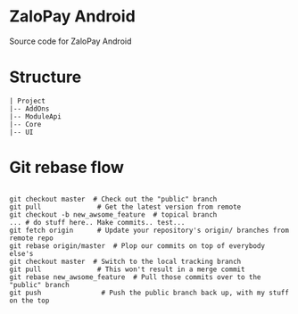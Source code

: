 ZaloPay Android
===============

Source code for ZaloPay Android

Structure
=========

```
| Project
|-- AddOns
|-- ModuleApi
|-- Core
|-- UI

```

Git rebase flow
===============

``` shell

git checkout master  # Check out the "public" branch 
git pull              # Get the latest version from remote
git checkout -b new_awsome_feature  # topical branch
... # do stuff here.. Make commits.. test...
git fetch origin      # Update your repository's origin/ branches from remote repo
git rebase origin/master  # Plop our commits on top of everybody else's
git checkout master  # Switch to the local tracking branch
git pull              # This won't result in a merge commit
git rebase new_awsome_feature  # Pull those commits over to the "public" branch
git push               # Push the public branch back up, with my stuff on the top

```

